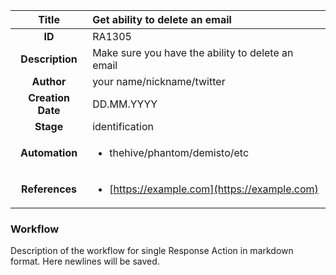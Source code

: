 | Title                       |  Get ability to delete an email         |
|:---------------------------:|:--------------------|
| **ID**                      | RA1305            |
| **Description**             | Make sure you have the ability to delete an email   |
| **Author**                  | your name/nickname/twitter        |
| **Creation Date**           | DD.MM.YYYY |
| **Stage**                   | identification         |
| **Automation** |<ul><li>thehive/phantom/demisto/etc</li></ul>|
| **References** |<ul><li>[https://example.com](https://example.com)</li></ul>|

### Workflow

Description of the workflow for single Response Action in markdown format.
Here newlines will be saved.
